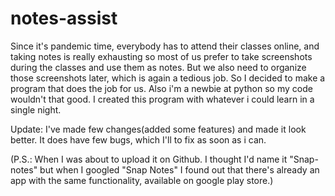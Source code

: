 # notes-assist
Since it's pandemic time, everybody has to attend their classes online, and taking notes is really exhausting so most of us prefer to take screenshots during the classes and use them as notes. But we also need to organize those screenshots later, which is again a tedious job. So I decided to make a program that does the job for us. Also i'm a newbie at python so my code wouldn't that good. I created this program with whatever i could learn in a single night.

Update: I've made few changes(added some features) and made it look better. It does have few bugs, which  I'll to fix as soon as i can.

(P.S.: When I was about to upload it on Github. I thought I'd name it "Snap-notes" but when I googled "Snap Notes" I found out that there's already an app with the same functionality, available on google play store.)
